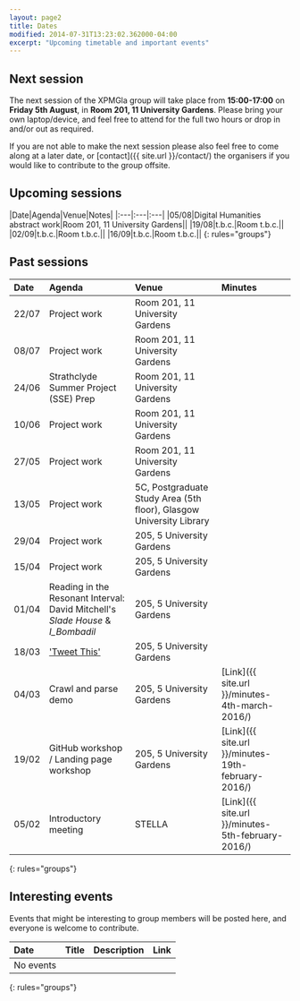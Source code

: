 ```yaml
---
layout: page2
title: Dates
modified: 2014-07-31T13:23:02.362000-04:00
excerpt: "Upcoming timetable and important events"
---
```


## Next session

The next session of the XPMGla group will take place from **15:00-17:00** on **Friday 5th August**, in **Room 201, 11 University Gardens**. Please bring your own laptop/device, and feel free to attend for the full two hours or drop in and/or out as required.


If you are not able to make the next session please also feel free to come along at a later date, or [contact]({{ site.url }}/contact/) the organisers if you would like to contribute to the group offsite.

## Upcoming sessions

|Date|Agenda|Venue|Notes|
|:---|:---|:---|
|05/08|Digital Humanities abstract work|Room 201, 11 University Gardens||
|19/08|t.b.c.|Room t.b.c.||
|02/09|t.b.c.|Room t.b.c.||
|16/09|t.b.c.|Room t.b.c.||
{: rules="groups"}



## Past sessions

|Date|Agenda|Venue|Minutes|
|:---|:---|:---|:---|
|22/07|Project work|Room 201, 11 University Gardens||
|08/07|Project work|Room 201, 11 University Gardens||
|24/06|Strathclyde Summer Project (SSE) Prep|Room 201, 11 University Gardens||
|10/06|Project work|Room 201, 11 University Gardens||
|27/05|Project work|Room 201, 11 University Gardens||
|13/05|Project work|5C, Postgraduate Study Area (5th floor), Glasgow University Library||
|29/04|Project work|205, 5 University Gardens||
|15/04|Project work|205, 5 University Gardens||
|01/04|Reading in the Resonant Interval: David Mitchell's *Slade House* & *I_Bombadil*|205, 5 University Gardens|
|18/03|['Tweet This'](http://www.gla.ac.uk/media/media_442521_en.pdf)|205, 5 University Gardens||
|04/03|Crawl and parse demo|205, 5 University Gardens|[Link]({{ site.url }}/minutes-4th-march-2016/)|
|19/02|GitHub workshop / Landing page workshop|205, 5 University Gardens|[Link]({{ site.url }}/minutes-19th-february-2016/)|
|05/02|Introductory meeting|STELLA|[Link]({{ site.url }}/minutes-5th-february-2016/)|
{: rules="groups"}

## Interesting events

Events that might be interesting to group members will be posted here, and everyone is welcome to contribute.

|Date|Title|Description|Link
|:---|:---|:---|:---|
|No events|
{: rules="groups"}

